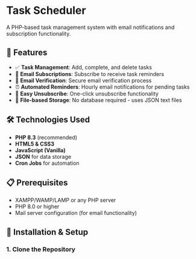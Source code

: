 # Task Scheduler

A PHP-based task management system with email notifications and subscription functionality.

## 🚀 Features

- ✅ **Task Management**: Add, complete, and delete tasks
- 📧 **Email Subscriptions**: Subscribe to receive task reminders
- 🔐 **Email Verification**: Secure email verification process
- ⏰ **Automated Reminders**: Hourly email notifications for pending tasks
- 🚫 **Easy Unsubscribe**: One-click unsubscribe functionality
- 📁 **File-based Storage**: No database required - uses JSON text files

## 🛠️ Technologies Used

- **PHP 8.3** (recommended)
- **HTML5 & CSS3**
- **JavaScript (Vanilla)**
- **JSON** for data storage
- **Cron Jobs** for automation

## 📋 Prerequisites

- XAMPP/WAMP/LAMP or any PHP server
- PHP 8.0 or higher
- Mail server configuration (for email functionality)

## 🔧 Installation & Setup

### 1. Clone the Repository

